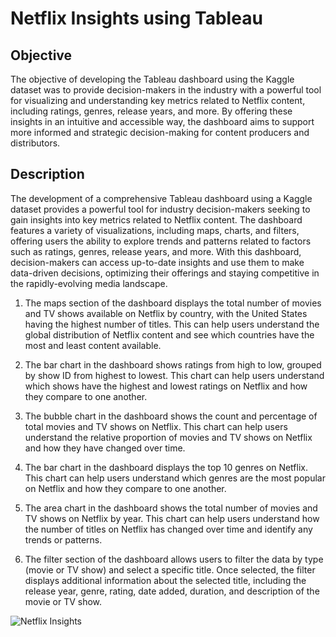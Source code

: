 # Netflix Insights using Tableau

## Objective

The objective of developing the Tableau dashboard using the Kaggle dataset was to provide decision-makers in the industry with a powerful tool for visualizing and understanding key metrics related to Netflix content, including ratings, genres, release years, and more. By offering these insights in an intuitive and accessible way, the dashboard aims to support more informed and strategic decision-making for content producers and distributors.

## Description

The development of a comprehensive Tableau dashboard using a Kaggle dataset provides a powerful tool for industry decision-makers seeking to gain insights into key metrics related to Netflix content. The dashboard features a variety of visualizations, including maps, charts, and filters, offering users the ability to explore trends and patterns related to factors such as ratings, genres, release years, and more. With this dashboard, decision-makers can access up-to-date insights and use them to make data-driven decisions, optimizing their offerings and staying competitive in the rapidly-evolving media landscape.

1. The maps section of the dashboard displays the total number of movies and TV shows available on Netflix by country, with the United States having the highest number of titles. This can help users understand the global distribution of Netflix content and see which countries have the most and least content available.

2. The bar chart in the dashboard shows ratings from high to low, grouped by show ID from highest to lowest. This chart can help users understand which shows have the highest and lowest ratings on Netflix and how they compare to one another.

3. The bubble chart in the dashboard shows the count and percentage of total movies and TV shows on Netflix. This chart can help users understand the relative proportion of movies and TV shows on Netflix and how they have changed over time.

4. The bar chart in the dashboard displays the top 10 genres on Netflix. This chart can help users understand which genres are the most popular on Netflix and how they compare to one another.

5. The area chart in the dashboard shows the total number of movies and TV shows on Netflix by year. This chart can help users understand how the number of titles on Netflix has changed over time and identify any trends or patterns.

6. The filter section of the dashboard allows users to filter the data by type (movie or TV show) and select a specific title. Once selected, the filter displays additional information about the selected title, including the release year, genre, rating, date added, duration, and description of the movie or TV show.


![Netflix Insights](https://user-images.githubusercontent.com/76152292/231400163-7d2f7432-e068-4fb7-9420-eec213fc6498.png)



